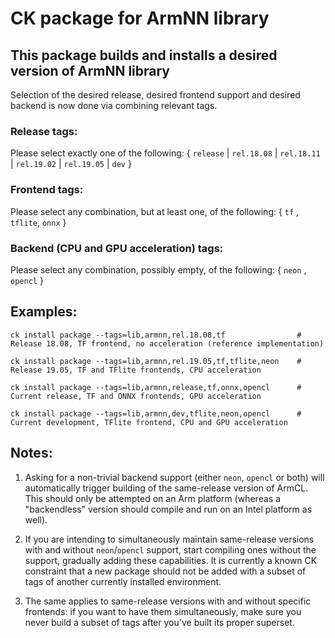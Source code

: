 # CK package for ArmNN library

## This package builds and installs a desired version of ArmNN library

Selection of the desired release, desired frontend support and desired backend is now done via combining relevant tags.

### Release tags:

Please select exactly one of the following: { `release` | `rel.18.08` | `rel.18.11` | `rel.19.02` | `rel.19.05` | `dev` }

### Frontend tags:

Please select any combination, but at least one, of the following: { `tf` , `tflite`, `onnx` }

### Backend (CPU and GPU acceleration) tags:

Please select any combination, possibly empty, of the following: { `neon` , `opencl` }


## Examples:
```
ck install package --tags=lib,armnn,rel.18.08,tf                # Release 18.08, TF frontend, no acceleration (reference implementation)

ck install package --tags=lib,armnn,rel.19.05,tf,tflite,neon    # Release 19.05, TF and TFlite frontends, CPU acceleration

ck install package --tags=lib,armnn,release,tf,onnx,opencl      # Current release, TF and ONNX frontends, GPU acceleration

ck install package --tags=lib,armnn,dev,tflite,neon,opencl      # Current development, TFlite frontend, CPU and GPU acceleration
```

## Notes:

1. Asking for a non-trivial backend support (either `neon`, `opencl` or both) will automatically trigger building of the same-release version of ArmCL. This should only be attempted on an Arm platform (whereas a "backendless" version should compile and run on an Intel platform as well).

2. If you are intending to simultaneously maintain same-release versions with and without `neon`/`opencl` support, start compiling ones without the support, gradually adding these capabilities. It is currently a known CK constraint that a new package should not be added with a subset of tags of another currently installed environment.

3. The same applies to same-release versions with and without specific frontends: if you want to have them simultaneously, make sure you never build a subset of tags after you've built its proper superset.
